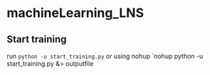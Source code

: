 # machineLearning_LNS

## Start training
run `python -u start_training.py` or using nohup `nohup python -u start_training.py &> outputfile

